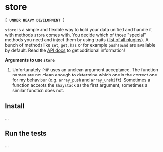 # store
**`[ UNDER HEAVY DEVELOPMENT ]`**

`store` is a simple and flexible way to hold your data unified and handle it with methods `store` comes with. You decide which of those "special" methods you need and inject them by using traits ([list of all plugins](https://github.com/MrBoolean/store/tree/master/src/Store/Plugin)). A bunch of methods like `set`, `get`, `has` or for example `pushToEnd` are available by default. Read the [API docs](https://github.com/MrBoolean/store/blob/master/API.md) to get additional information!

**Arguments to use `store`**

1. Unfortunately, `PHP` uses an unclean argument acceptance. The function names are not clean enough to determine which one is the correct one for my behaviour (e.g. `array_push` and `array_unshift`). Sometimes a function accepts the `$haystack` as the first argument, sometimes a similar function does not.

## Install
...

## Run the tests
...